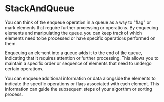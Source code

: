# StackAndQueue

You can think of the enqueue operation in a queue as a way to "flag" or mark elements that require further processing or operations. By enqueuing elements and manipulating the queue, you can keep track of which elements need to be processed or have specific operations performed on them.

Enqueuing an element into a queue adds it to the end of the queue, indicating that it requires attention or further processing. This allows you to maintain a specific order or sequence of elements that need to undergo certain operations.

You can enqueue additional information or data alongside the elements to indicate the specific operations or flags associated with each element. This information can guide the subsequent steps of your algorithm or sorting process.
